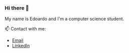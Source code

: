 ### Hi there 👋

My name is Edoardo and I'm a computer science student.

📫 Contact with me:
- <a href="mailto: edoardocecchinato.ec@gmail.com">Email</a>
- <a href="https://www.linkedin.com/in/edoardo-cecchinato-4799a9247/" target="_blank">LinkedIn</a>

<!--
**edo-ce/edo-ce** is a ✨ _special_ ✨ repository because its `README.md` (this file) appears on your GitHub profile.

Here are some ideas to get you started:

- 🔭 I’m currently working on ...
- 🌱 I’m currently learning ...
- 👯 I’m looking to collaborate on ...
- 🤔 I’m looking for help with ...
- 💬 Ask me about ...
- 📫 How to reach me: ...
- 😄 Pronouns: ...
- ⚡ Fun fact: ...
-->
